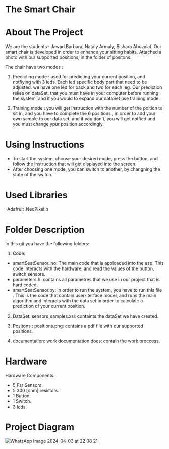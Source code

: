 # The Smart Chair
# About The Project 
We are the students : Jawad Barbara, Nataly Armaly, Bishara Abuzalaf.
Our smart chair is developed in order to enhance your sitting habits.
Attached a photo with our supported positions, in the folder of positons.

The chair have two modes :

1. Predicting mode : used for predicting your current position, and notfiying with 3 leds.
Each led specific body part that need to be adjusted.
we have one led for back,and two for each leg.
Our prediction relies on dataSet, that you must have in your computer before running the system, and if you would to expand our dataSet use training mode.

2. Training mode : you will get instruction with the number of the poition to sit in, and you have to complete the 6 positions ,
in order to add your own sample to our data set, and if you don't, you will get notfied and you must change ypur position accordingly.



# Using Instructions 

- To start the system, choose your desired mode, press the button, and follow the instruction that will get displayed into the screen.
- After choosing one mode, you can switch to another, by changning the state of the switch.




# Used Libraries
-Adafruit_NeoPixel.h
 



# Folder Description 
In this git you have the following folders:

1. Code:
- smartSeatSensor.ino: The main code that is apploaded into the esp. This code interacts with the hardware, and read the values of the button, switch,sensors.
- parameters.h: contains all parametres that we use in our project that is  hard coded.
- smartSeatSensor.py: in order to run the system, you have to run this file . This is the code that contain user-iterface model, and runs the main algorithm and interacts with the data set in order to calculate a prediction of your current position.


2. DataSet:
sensors_samples.xsl: containts the dataSet we have created.


3. Positons : 
positions.png: contains a pdf file with our supported positions. 

4. documentation:
work documentation.docs: contain the work proccess.
   




# Hardware
Hardware Components:
- 5 Fsr Sensors.
- 5 300 [ohm] resistors.
- 1 Button.
- 1 Switch.
- 3 leds.

# Project Diagram 
![WhatsApp Image 2024-04-03 at 22 08 21](https://github.com/jawadbarbara/seat-position-sensors/assets/159052487/cdf443c3-8920-4210-b2c1-94042277409b)




